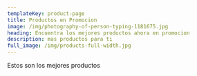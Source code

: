 ```yaml
---
templateKey: product-page
title: Productos en Promocion
image: /img/photography-of-person-typing-1181675.jpg
heading: Encuentra los mejores productos ahora en promocion
description: mas productos para ti
full_image: /img/products-full-width.jpg
---
```

Estos son los mejores productos
